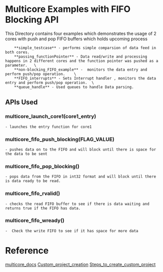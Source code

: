 # Multicore Examples with FIFO Blocking API
This Directory contains four examples which demonstrates the usage of 2 cores with push and pop FIFO buffers which holds upcoming process	
```
	**simple_testcase** - performs simple comparsion of data feed in both cores.
	**passing_functionPointer** - Data read/write and processing happens in 2 different cores and the function pointer was pushed as a parameter.	\
	**non-blocking_FIFO_example** -  monitors the data entry and perform push/pop operation.	\
	**FIFO_interrupts** - Sets Interrupt handler , monitors the data entry and perform push/pop operation.	\
	**queue_handle** - Used queues to handle Data parsing.
```

## APIs Used
### multicore_launch_core1(core1_entry)	
	- launches the entry function for core1	
### multicore_fifo_push_blocking(FLAG_VALUE)	
	- pushes data on to the FIFO and will block until there is space for the data to be sent	
### multicore_fifo_pop_blocking()	
	- pops data from the FIFO in int32 format and will block until there is data ready to be read.	
### multicore_fifo_rvalid()	
	- checks the read FIFO buffer to see if there is data waiting and returns true if the FIFO has data.	
### multicore_fifo_wready()	
	-  Check the write FIFO to see if it has space for more data	

# Reference	
[multicore_docs](https://www.raspberrypi.com/documentation//pico-sdk/multicore_8h.html)
[Custom_project_creation](https://github.com/raspberrypi/pico-sdk#quick-start-your-own-project)
[Steps_to_create_custom_project](Custom_project_creation.txt)

